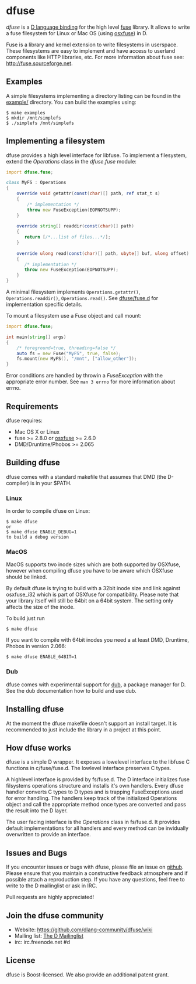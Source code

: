# dfuse
*dfuse* is a [D language binding](http://dlang.org) for the high level
[fuse](http://fuse.sourceforge.net) library. It allows to write a fuse
filesystem for Linux or Mac OS (using [osxfuse](http://osxfuse.github.io)) in D.

Fuse is a library and kernel extension to write filesystems in userspace. These
filesystems are easy to implement and have access to userland components like
HTTP libraries, etc. For more information about fuse see: http://fuse.sourceforge.net.

## Examples
A simple filesystems implementing a directory listing can be found in the [example/](https://github.com/dlang-community/dfuse/tree/master/example) directory.
You can build the examples using:
```Shell
$ make examples
$ mkdir /mnt/simplefs
$ ./simplefs /mnt/simplefs
```

## Implementing a filesystem
dfuse provides a high level interface for libfuse. To implement a filesystem, extend the *Operations* class in the *dfuse.fuse* module:
```D
import dfuse.fuse;

class MyFS : Operations
{
    override void getattr(const(char)[] path, ref stat_t s)
    {
        /* implementation */
        throw new FuseException(EOPNOTSUPP);
    }
    
    override string[] readdir(const(char)[] path)
    {
       return [/*...list of files...*/];
    }
    
    override ulong read(const(char)[] path, ubyte[] buf, ulong offset)
    {
       /* implementation */
       throw new FuseException(EOPNOTSUPP);
    }
}
```

A minimal filesystem implements `Operations.getattr()`, `Operations.readdir()`, `Operations.read()`. See [dfuse/fuse.d](https://github.com/dlang-community/dfuse/blob/master/source/dfuse/fuse.d) for implementation specific details.

To mount a filesystem use a Fuse object and call mount:
```D
import dfuse.fuse;

int main(string[] args)
{
    /* foreground=true, threading=false */
    auto fs = new Fuse("MyFS", true, false);
    fs.mount(new MyFS(), "/mnt", ["allow_other"]);
}
```

Error conditions are handled by throwin a *FuseException* with the appropriate error number. See `man 3 errno` for more information about errno.

## Requirements
dfuse requires:
* Mac OS X or Linux
* fuse >= 2.8.0 or [osxfuse](http://osxfuse.github.io/) >= 2.6.0
* DMD/Druntime/Phobos >= 2.065

## Building dfuse
dfuse comes with a standard makefile that assumes that DMD (the D-compiler) is
in your $PATH.

### Linux
In order to compile dfuse on Linux:
```Shell
$ make dfuse
or
$ make dfuse ENABLE_DEBUG=1
to build a debug version
```

### MacOS
MacOS supports two inode sizes which are both supported by OSXfuse, however when
compiling dfuse you have to be aware which OSXfuse should be linked.

By default dfuse is trying to build with a 32bit inode size and link against
osxfuse_i32 which is part of OSXfuse for compatibility. Please note that your
library itself will still be 64bit on a 64bit system. The setting only affects
the size of the inode.

To build just run
```Shell
$ make dfuse
```

If you want to compile with 64bit inodes you need a at least DMD, Druntime,
Phobos in version 2.066:
```Shell
$ make dfuse ENABLE_64BIT=1
```

### Dub
dfuse comes with experimental support for [dub](http://code.dlang.org/), a package manager for D. See the dub documentation how to build and use dub.

## Installing dfuse
At the moment the dfuse makefile doesn't support an install target. It is
recommended to just include the library in a project at this point.

## How dfuse works
dfuse is a simple D wrapper. It exposes a lowelevel interface to the libfuse C
functions in c/fuse/fuse.d. The lowlevel interface preserves C types.

A highlevel interface is provided by fs/fuse.d. The D interface initializes fuse filsystems operations structure and installs it's own handlers. Every dfuse handler converts C
types to D types and is trapping FuseExceptions used for error handling. The
handlers keep track of the initialized Operations object and call the
appropriate method once types are converted and pass the result into the D
layer.

The user facing interface is the *Operations* class in fs/fuse.d. It provides
default implementations for all handlers and every method can be invidually
overwritten to provide an interface.

## Issues and Bugs
If you encounter issues or bugs with dfuse, please file an issue on [github](https://github.com/dlang-community/dfuse/issues). Please ensure that you maintain a constructive feedback atmosphere and if possible attach a reproduction step. If you have any questions, feel free to write to the D mailinglist or ask in IRC.

Pull requests are highly appreciated!

## Join the dfuse community
* Website: https://github.com/dlang-community/dfuse/wiki
* Mailing list: [The D Mailinglist](http://lists.puremagic.com/cgi-bin/mailman/listinfo/digitalmars-d)
* irc: irc.freenode.net #d

## License
dfuse is Boost-licensed. We also provide an additional patent grant.
